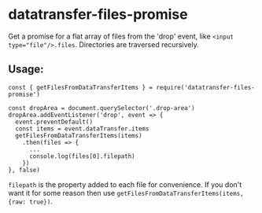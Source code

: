 # datatransfer-files-promise
Get a promise for a flat array of files from the 'drop' event, like `<input type="file"/>.files`. Directories are traversed recursively.


## Usage:
```
const { getFilesFromDataTransferItems } = require('datatransfer-files-promise')

const dropArea = document.querySelector('.drop-area')
dropArea.addEventListener('drop', event => {
  event.preventDefault()
  const items = event.dataTransfer.items
  getFilesFromDataTransferItems(items)
    .then(files => {
      ...
      console.log(files[0].filepath)
    })
}, false)
```
`filepath` is the property added to each file for convenience. If you don't want it for some reason then use `getFilesFromDataTransferItems(items, {raw: true})`.